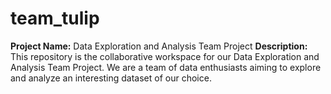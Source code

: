 # team_tulip
**Project Name:** Data Exploration and Analysis Team Project  **Description:** This repository is the collaborative workspace for our Data Exploration and Analysis Team Project. We are a team of data enthusiasts aiming to explore and analyze an interesting dataset of our choice.
